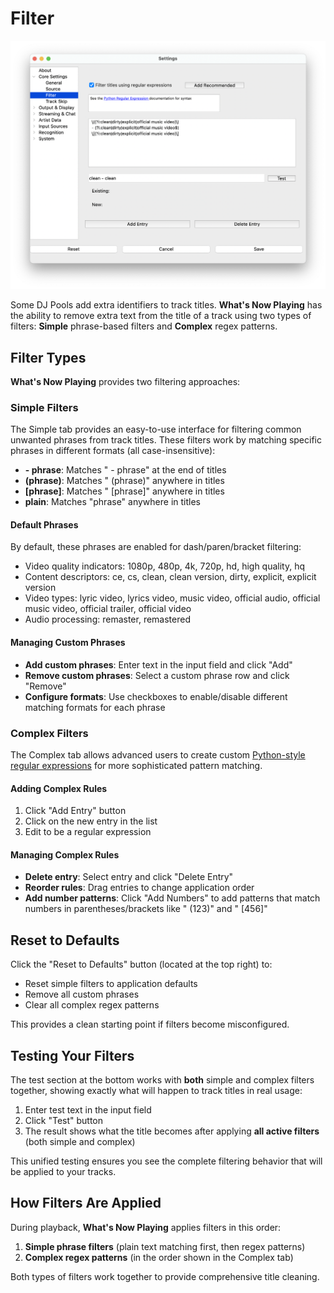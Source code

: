 # Filter

[![Filter Settings](images/filter.png)](images/filter.png)

Some DJ Pools add extra identifiers to track titles. **What's Now Playing** has
the ability to remove extra text from the title of a track using two types of
filters: **Simple** phrase-based filters and **Complex** regex patterns.

## Filter Types

**What's Now Playing** provides two filtering approaches:

### Simple Filters

The Simple tab provides an easy-to-use interface for filtering common
unwanted phrases from track titles. These filters work by matching
specific phrases in different formats (all case-insensitive):

* **- phrase**: Matches " - phrase" at the end of titles
* **(phrase)**: Matches " (phrase)" anywhere in titles
* **[phrase]**: Matches " [phrase]" anywhere in titles
* **plain**: Matches "phrase" anywhere in titles

#### Default Phrases

By default, these phrases are enabled for dash/paren/bracket filtering:

* Video quality indicators: 1080p, 480p, 4k, 720p, hd, high quality, hq
* Content descriptors: ce, cs, clean, clean version, dirty, explicit, explicit version
* Video types: lyric video, lyrics video, music video, official audio, official music video, official trailer, official video
* Audio processing: remaster, remastered

#### Managing Custom Phrases

* **Add custom phrases**: Enter text in the input field and click "Add"
* **Remove custom phrases**: Select a custom phrase row and click "Remove"
* **Configure formats**: Use checkboxes to enable/disable different matching formats for each phrase

### Complex Filters

The Complex tab allows advanced users to create custom
[Python-style regular expressions](https://docs.python.org/3/howto/regex.html)
for more sophisticated pattern matching.

#### Adding Complex Rules

1. Click "Add Entry" button
2. Click on the new entry in the list
3. Edit to be a regular expression

#### Managing Complex Rules

* **Delete entry**: Select entry and click "Delete Entry"
* **Reorder rules**: Drag entries to change application order
* **Add number patterns**: Click "Add Numbers" to add patterns that
  match numbers in parentheses/brackets like " (123)" and " [456]"

## Reset to Defaults

Click the "Reset to Defaults" button (located at the top right) to:

* Reset simple filters to application defaults
* Remove all custom phrases
* Clear all complex regex patterns

This provides a clean starting point if filters become misconfigured.

## Testing Your Filters

The test section at the bottom works with **both** simple and
complex filters together, showing exactly what will happen to track titles in real usage:

1. Enter test text in the input field
2. Click "Test" button
3. The result shows what the title becomes after applying **all active filters** (both simple and complex)

This unified testing ensures you see the complete filtering behavior that will be applied to your tracks.

## How Filters Are Applied

During playback, **What's Now Playing** applies filters in this order:

1. **Simple phrase filters** (plain text matching first, then regex patterns)
2. **Complex regex patterns** (in the order shown in the Complex tab)

Both types of filters work together to provide comprehensive title cleaning.
